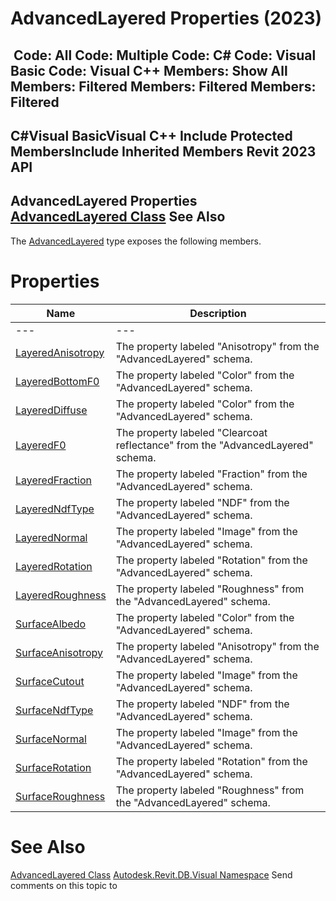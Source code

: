 # AdvancedLayered Properties (2023)

﻿
 Code: All Code: Multiple Code: C# Code: Visual Basic Code: Visual C++  Members: Show All Members: Filtered Members: Filtered Members: Filtered   
---  
C#Visual BasicVisual C++
Include Protected MembersInclude Inherited Members
Revit 2023 API  
---  
AdvancedLayered Properties  
[AdvancedLayered Class](308d3112-a63f-0c76-7737-8cf201454790.md "AdvancedLayered Class") See Also  
---  
The [AdvancedLayered](308d3112-a63f-0c76-7737-8cf201454790.md "AdvancedLayered Class") type exposes the following members.
# Properties
| Name | Description |
| --- | --- |
| --- | --- | --- |
| [LayeredAnisotropy](d9810339-deff-4b4e-038b-6e58e5bf8e51.md "LayeredAnisotropy Property") | The property labeled "Anisotropy" from the "AdvancedLayered" schema. |
| [LayeredBottomF0](f875d485-3e16-253c-abeb-49cafabb1d0e.md "LayeredBottomF0 Property") | The property labeled "Color" from the "AdvancedLayered" schema. |
| [LayeredDiffuse](1ce6f30d-553f-9f99-3179-14b0ce0c48cf.md "LayeredDiffuse Property") | The property labeled "Color" from the "AdvancedLayered" schema. |
| [LayeredF0](4084d28b-8b50-e5af-2cdf-e8829034c095.md "LayeredF0 Property") | The property labeled "Clearcoat reflectance" from the "AdvancedLayered" schema. |
| [LayeredFraction](3b3dba69-ee23-51f0-1299-83ff109fb4b4.md "LayeredFraction Property") | The property labeled "Fraction" from the "AdvancedLayered" schema. |
| [LayeredNdfType](b7c11d4f-2669-d9b5-ed1f-b48e267adca0.md "LayeredNdfType Property") | The property labeled "NDF" from the "AdvancedLayered" schema. |
| [LayeredNormal](3e8c4422-11eb-4713-e776-ce6511331e00.md "LayeredNormal Property") | The property labeled "Image" from the "AdvancedLayered" schema. |
| [LayeredRotation](8dfa47d1-1a67-b15d-b0e3-842f1d0d8a17.md "LayeredRotation Property") | The property labeled "Rotation" from the "AdvancedLayered" schema. |
| [LayeredRoughness](f7b6fd2f-2476-e89b-4307-65bab012278f.md "LayeredRoughness Property") | The property labeled "Roughness" from the "AdvancedLayered" schema. |
| [SurfaceAlbedo](f9c208e5-baf7-e192-1fa7-d5b9dd314653.md "SurfaceAlbedo Property") | The property labeled "Color" from the "AdvancedLayered" schema. |
| [SurfaceAnisotropy](9d570949-b5c8-c607-4cd0-775b25a7ce81.md "SurfaceAnisotropy Property") | The property labeled "Anisotropy" from the "AdvancedLayered" schema. |
| [SurfaceCutout](bfa7177a-e206-0223-fd30-140b690071dc.md "SurfaceCutout Property") | The property labeled "Image" from the "AdvancedLayered" schema. |
| [SurfaceNdfType](8f9669da-7eef-5148-b233-c2b562ffeb7b.md "SurfaceNdfType Property") | The property labeled "NDF" from the "AdvancedLayered" schema. |
| [SurfaceNormal](096bf777-09a9-b426-a389-917d7caf4d93.md "SurfaceNormal Property") | The property labeled "Image" from the "AdvancedLayered" schema. |
| [SurfaceRotation](8b8f2ebd-47ea-74ae-acda-8c1412cc07e1.md "SurfaceRotation Property") | The property labeled "Rotation" from the "AdvancedLayered" schema. |
| [SurfaceRoughness](0d30b43d-58fa-2419-6536-a15d0562262c.md "SurfaceRoughness Property") | The property labeled "Roughness" from the "AdvancedLayered" schema. |

# See Also
[AdvancedLayered Class](308d3112-a63f-0c76-7737-8cf201454790.md "AdvancedLayered Class")
[Autodesk.Revit.DB.Visual Namespace](f5a10581-6ac2-be19-0e32-f87d05bc8b83.md "Autodesk.Revit.DB.Visual Namespace")
Send comments on this topic to 